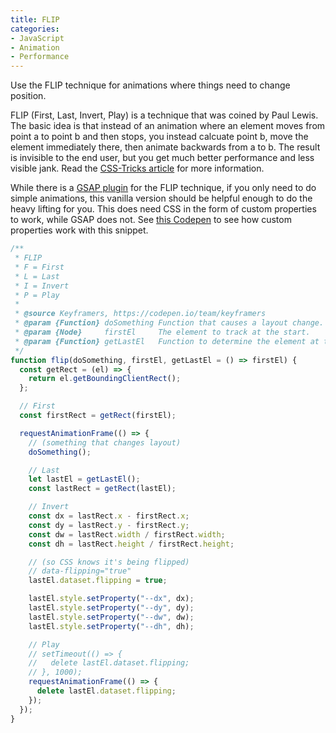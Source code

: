 ```yaml
---
title: FLIP
categories:
- JavaScript
- Animation
- Performance
---
```

Use the FLIP technique for animations where things need to change position.

FLIP (First, Last, Invert, Play) is a technique that was coined by Paul Lewis. The basic idea is that instead of an animation where an element moves from point a to point b and then stops, you instead calcuate point b, move the element immediately there, then animate backwards from a to b. The result is invisible to the end user, but you get much better performance and less visible jank. Read the [CSS-Tricks article](https://css-tricks.com/animating-layouts-with-the-flip-technique/) for more information.

While there is a [GSAP plugin](https://greensock.com/docs/v3/Plugins/Flip) for the FLIP technique, if you only need to do simple animations, this vanilla version should be helpful enough to do the heavy lifting for you. This does need CSS in the form of custom properties to work, while GSAP does not. See [this Codepen](https://codepen.io/JMChristensen/pen/BaQEQKy) to see how custom properties work with this snippet.
```js
/**
 * FLIP
 * F = First
 * L = Last
 * I = Invert
 * P = Play
 *
 * @source Keyframers, https://codepen.io/team/keyframers
 * @param {Function} doSomething Function that causes a layout change.
 * @param {Node}     firstEl     The element to track at the start.
 * @param {Function} getLastEl   Function to determine the element at the end. Defaults to firstEl.
 */
function flip(doSomething, firstEl, getLastEl = () => firstEl) {
  const getRect = (el) => {
    return el.getBoundingClientRect();
  };

  // First
  const firstRect = getRect(firstEl);

  requestAnimationFrame(() => {
    // (something that changes layout)
    doSomething();

    // Last
    let lastEl = getLastEl();
    const lastRect = getRect(lastEl);

    // Invert
    const dx = lastRect.x - firstRect.x;
    const dy = lastRect.y - firstRect.y;
    const dw = lastRect.width / firstRect.width;
    const dh = lastRect.height / firstRect.height;

    // (so CSS knows it's being flipped)
    // data-flipping="true"
    lastEl.dataset.flipping = true;

    lastEl.style.setProperty("--dx", dx);
    lastEl.style.setProperty("--dy", dy);
    lastEl.style.setProperty("--dw", dw);
    lastEl.style.setProperty("--dh", dh);

    // Play
    // setTimeout(() => {
    //   delete lastEl.dataset.flipping;
    // }, 1000);
    requestAnimationFrame(() => {
      delete lastEl.dataset.flipping;
    });
  });
}
```
